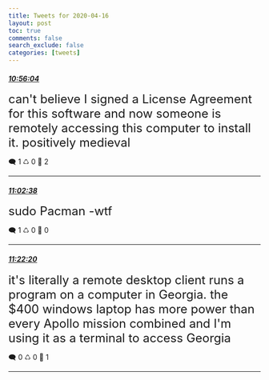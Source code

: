 ```yaml
---
title: Tweets for 2020-04-16
layout: post
toc: true
comments: false
search_exclude: false
categories: [tweets]
---
```



#### <a href = "https://twitter.com/deepfates/status/1250830329352347649">*10:56:04*</a>

<font size="5">can't believe I signed a License Agreement for this software and now someone is remotely accessing this computer to install it. positively medieval</font>



🗨️ 1 ♺ 0 🤍  2   

---
    
#### <a href = "https://twitter.com/deepfates/status/1250831979920019458">*11:02:38*</a>

<font size="5">sudo Pacman -wtf</font>



🗨️ 1 ♺ 0 🤍  0   

---
    
#### <a href = "https://twitter.com/deepfates/status/1250836941664215041">*11:22:20*</a>

<font size="5">it's literally a remote desktop client runs a program on a computer in Georgia. the $400 windows laptop has more power than every Apollo mission combined and I'm using it as a terminal to access Georgia</font>



🗨️ 0 ♺ 0 🤍  1   

---
    
            
